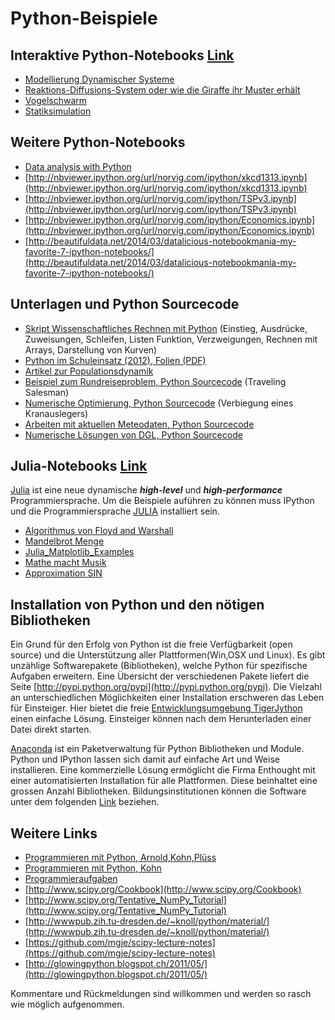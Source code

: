 Python-Beispiele
===========================

## Interaktive Python-Notebooks [Link](Python-Notebooks/)
- [Modellierung Dynamischer Systeme](Python-Notebooks/Modellierung%20dynamischer%20Systeme.ipynb)
- [Reaktions-Diffusions-System oder wie die Giraffe ihr Muster erhält](Python-Notebooks/Reaktions-Diffusions-System.ipynb)
- [Vogelschwarm](Python-Notebooks/Schwarm.ipynb)
- [Statiksimulation](Python-Notebooks/Federmodell.ipynb)

## Weitere Python-Notebooks
- [Data analysis with Python](https://jakevdp.github.io/)
- [http://nbviewer.ipython.org/url/norvig.com/ipython/xkcd1313.ipynb](http://nbviewer.ipython.org/url/norvig.com/ipython/xkcd1313.ipynb)
- [http://nbviewer.ipython.org/url/norvig.com/ipython/TSPv3.ipynb](http://nbviewer.ipython.org/url/norvig.com/ipython/TSPv3.ipynb)
- [http://nbviewer.ipython.org/url/norvig.com/ipython/Economics.ipynb](http://nbviewer.ipython.org/url/norvig.com/ipython/Economics.ipynb)
- [http://beautifuldata.net/2014/03/datalicious-notebookmania-my-favorite-7-ipython-notebooks/](http://beautifuldata.net/2014/03/datalicious-notebookmania-my-favorite-7-ipython-notebooks/)


## Unterlagen und Python Sourcecode
- [Skript Wissenschaftliches Rechnen mit Python](Skript_Wissenschaftliches_Rechnen_mit_Python_WB_Wetzikon.pdf?raw=true)
(Einstieg, Ausdrücke, Zuweisungen, Schleifen, Listen
Funktion, Verzweigungen, Rechnen mit Arrays, Darstellung von
Kurven)
- [Python im Schuleinsatz (2012), Folien (PDF)](Python_im_Schuleinsatz.pdf?raw=true)
- [Artikel zur Populationsdynamik](Mathematik_Artikel/Populationsdynamik_koerner_Istron6.pdf)
- [Beispiel zum Rundreiseproblem, Python Sourcecode](Python-Beispiele/Rundreise-TSP_FAST) (Traveling Salesman)
- [Numerische Optimierung, Python Sourcecode](Python-Beispiele/Optimierung) (Verbiegung eines Kranauslegers)
- [Arbeiten mit aktuellen Meteodaten, Python Sourcecode](Python-Beispiele/openMeteoDaten) 
- [Numerische Lösungen von DGL, Python Sourcecode](Python-Beispiele/numDGL)  

## Julia-Notebooks [Link](JULIA-Notebooks/)
[Julia](http://julialang.org/)  ist eine neue dynamische ***high-level*** und ___high-performance___  Programmiersprache. Um die Beispiele auführen zu können muss IPython und die Programmiersprache [JULIA](http://julialang.org/) installiert sein.

- [Algorithmus von Floyd and Warshall](JULIA-Notebooks/Algorithmus%20von%20Floyd%20und%20Warshall.ipynb)
- [Mandelbrot Menge](JULIA-Notebooks/Julia%20Mandelbrot%20Menge.ipynb)
- [Julia_Matplotlib_Examples](JULIA-Notebooks/Julia_Matplotlib_Examples.ipynb)
- [Mathe macht Musik](JULIA-Notebooks/Mathe_macht_Musik.ipynb)
- [Approximation SIN](JULIA-Notebooks/Sin_Approximation.ipynb)

## Installation von Python und den nötigen Bibliotheken
Ein Grund für den Erfolg von Python ist die freie Verfügbarkeit (open source) 
und die Unterstützung aller Plattformen(Win,OSX und Linux). Es gibt unzählige 
Softwarepakete (Bibliotheken), welche Python für spezifische Aufgaben erweitern. 
Eine Übersicht der verschiedenen Pakete liefert die Seite 
[http://pypi.python.org/pypi](http://pypi.python.org/pypi). 
Die Vielzahl an unterschiedlichen Möglichkeiten einer Installation erschweren das 
Leben für Einsteiger. Hier bietet die freie [Entwicklungsumgebung TigerJython](http://jython.tobiaskohn.ch/index-de.html) einen einfache Lösung. Einsteiger können nach dem Herunterladen einer Datei direkt starten.

[Anaconda](http://docs.continuum.io/anaconda/install.html) ist ein Paketverwaltung für Python Bibliotheken und Module. 
Python und IPython lassen sich damit auf einfache Art und Weise installieren.
Eine kommerzielle Lösung ermöglicht die Firma Enthought mit einer automatisierten Installation für 
alle Plattformen. Diese beinhaltet eine grossen Anzahl Bibliotheken. Bildungsinstitutionen 
können die Software unter dem folgenden [Link](http://www.enthought.com/products/epd_free.php) beziehen.

## Weitere Links
- [Programmieren mit Python, Arnold,Kohn,Plüss](http://www.tigerjython.ch/index.php?inhalt_links=navigation.inc.php&inhalt_mitte=home/home.inc.php)
- [Programmieren mit Python, Kohn](http://jython.tobiaskohn.ch/index-de.html)
- [Programmieraufgaben](http://www.programmieraufgaben.ch/)
- [http://www.scipy.org/Cookbook](http://www.scipy.org/Cookbook)
- [http://www.scipy.org/Tentative_NumPy_Tutorial](http://www.scipy.org/Tentative_NumPy_Tutorial)
- [http://wwwpub.zih.tu-dresden.de/~knoll/python/material/](http://wwwpub.zih.tu-dresden.de/~knoll/python/material/)
- [https://github.com/mgje/scipy-lecture-notes](https://github.com/mgje/scipy-lecture-notes)
- [http://glowingpython.blogspot.ch/2011/05/](http://glowingpython.blogspot.ch/2011/05/)

Kommentare und Rückmeldungen sind willkommen und werden so rasch wie möglich aufgenommen.
